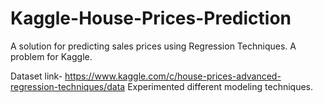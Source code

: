 # Kaggle-House-Prices-Prediction
A solution for predicting sales prices using Regression Techniques.
A problem for Kaggle.

Dataset link-
https://www.kaggle.com/c/house-prices-advanced-regression-techniques/data
Experimented different modeling techniques.
